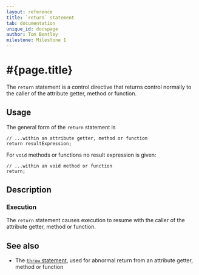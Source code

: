 ```yaml
---
layout: reference
title: `return` statement
tab: documentation
unique_id: docspage
author: Tom Bentley
milestone: Milestone 1
---
```


# #{page.title}

The `return` statement is a control directive that returns control normally 
to the caller of the attribute getter, method or function.

## Usage 

The general form of the `return` statement is

<!-- no-check -->
    // ...within an attribute getter, method or function
    return resultExpression;

For `void` methods or functions no result expression is given:

<!-- no-check -->
    // ...within an void method or function
    return;

## Description

### Execution

The `return` statement causes execution to resume with the caller of the
attribute getter, method or function.

## See also

* The [`throw` statement](../throw/), used for abnormal return from an 
  attribute getter, method or function

